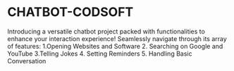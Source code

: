 # CHATBOT-CODSOFT
Introducing a versatile chatbot project packed with functionalities to enhance your interaction experience! Seamlessly navigate through its array of features: 1.Opening Websites and Software 2. Searching on Google and YouTube 3.Telling Jokes  4. Setting Reminders  5. Handling Basic Conversation
